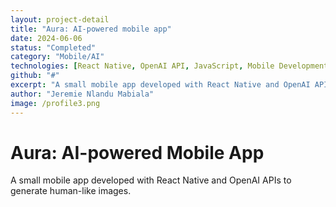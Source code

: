 ```yaml
---
layout: project-detail
title: "Aura: AI-powered mobile app"
date: 2024-06-06
status: "Completed"
category: "Mobile/AI"
technologies: [React Native, OpenAI API, JavaScript, Mobile Development]
github: "#"
excerpt: "A small mobile app developed with React Native and OpenAI APIs to generate human-like images."
author: "Jeremie Nlandu Mabiala"
image: /profile3.png
---
```


# Aura: AI-powered Mobile App

A small mobile app developed with React Native and OpenAI APIs to generate human-like images.
